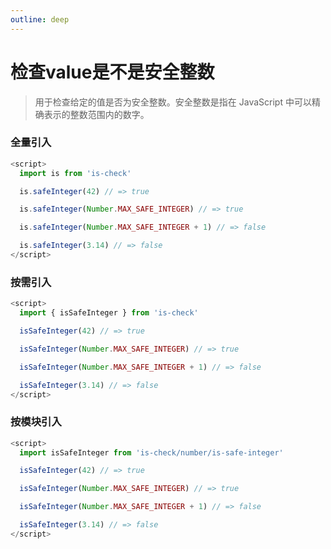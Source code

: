 ```yaml
---
outline: deep
---
```


# 检查value是不是安全整数

> 用于检查给定的值是否为安全整数。安全整数是指在 JavaScript 中可以精确表示的整数范围内的数字。

### 全量引入
```javascript
<script>
  import is from 'is-check'

  is.safeInteger(42) // => true

  is.safeInteger(Number.MAX_SAFE_INTEGER) // => true

  is.safeInteger(Number.MAX_SAFE_INTEGER + 1) // => false

  is.safeInteger(3.14) // => false
</script>
```

### 按需引入
```javascript
<script>
  import { isSafeInteger } from 'is-check'

  isSafeInteger(42) // => true

  isSafeInteger(Number.MAX_SAFE_INTEGER) // => true

  isSafeInteger(Number.MAX_SAFE_INTEGER + 1) // => false

  isSafeInteger(3.14) // => false
</script>
```

### 按模块引入
```javascript
<script>
  import isSafeInteger from 'is-check/number/is-safe-integer'

  isSafeInteger(42) // => true

  isSafeInteger(Number.MAX_SAFE_INTEGER) // => true

  isSafeInteger(Number.MAX_SAFE_INTEGER + 1) // => false

  isSafeInteger(3.14) // => false
</script>
```